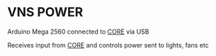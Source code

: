 # VNS POWER

Arduino Mega 2560 connected to [CORE](https://github.com/kormyen/VNS/tree/master/CORE) via USB

Receives input from [CORE](https://github.com/kormyen/VNS/tree/master/CORE) and controls power sent to lights, fans etc